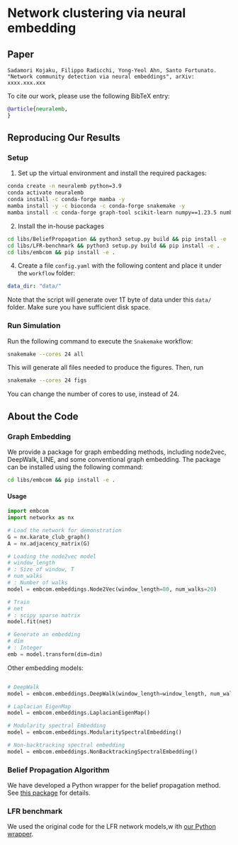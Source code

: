 # Network clustering via neural embedding

## Paper
```
Sadamori Kojaku, Filippo Radicchi, Yong-Yeol Ahn, Santo Fortunato. "Network community detection via neural embeddings", arXiv: xxxx.xxx.xxx
```

To cite our work, please use the following BibTeX entry:
```bibtex
@article{neuralemb,
}
```

## Reproducing Our Results

### Setup

1. Set up the virtual environment and install the required packages:
```bash
conda create -n neuralemb python=3.9
conda activate neuralemb
conda install -c conda-forge mamba -y
mamba install -y -c bioconda -c conda-forge snakemake -y
mamba install -c conda-forge graph-tool scikit-learn numpy==1.23.5 numba scipy pandas networkx seaborn matplotlib gensim ipykernel tqdm black -y
```

2. Install the in-house packages

```bash
cd libs/BeliefPropagation && python3 setup.py build && pip install -e .
cd libs/LFR-benchmark && python3 setup.py build && pip install -e .
cd libs/embcom && pip install -e .
```

4. Create a file `config.yaml` with the following content and place it under the `workflow` folder:
```yaml
data_dir: "data/"
```

Note that the script will generate over 1T byte of data under this `data/` folder. Make sure you have sufficient disk space.

### Run Simulation

Run the following command to execute the `Snakemake` workflow:
```bash
snakemake --cores 24 all
```
This will generate all files needed to produce the figures. Then, run
```bash
snakemake --cores 24 figs
```
You can change the number of cores to use, instead of 24.

## About the Code

### Graph Embedding

We provide a package for graph embedding methods, including node2vec, DeepWalk, LINE, and some conventional graph embedding. The package can be installed using the following command:
```bash
cd libs/embcom && pip install -e .
```

#### Usage
```python
import embcom
import networkx as nx

# Load the network for demonstration
G = nx.karate_club_graph()
A = nx.adjacency_matrix(G)

# Loading the node2vec model
# window_length
# : Size of window, T
# num_walks
# : Number of walks
model = embcom.embeddings.Node2Vec(window_length=80, num_walks=20)

# Train
# net
# : scipy sparse matrix
model.fit(net)

# Generate an embedding
# dim
# : Integer
emb = model.transform(dim=dim)
```
Other embedding models:

```python

# DeepWalk
model = embcom.embeddings.DeepWalk(window_length=window_length, num_walks=num_walks)

# Laplacian EigenMap
model = embcom.embeddings.LaplacianEigenMap()

# Modularity spectral Embedding
model = embcom.embeddings.ModularitySpectralEmbedding()

# Non-backtracking spectral embedding
model = embcom.embeddings.NonBacktrackingSpectralEmbedding()
```

### Belief Propagation Algorithm

We have developed a Python wrapper for the belief propagation method. See [this package](https://github.com/skojaku/BeliefPropagation) for details.


### LFR benchmark

We used the original code for the LFR network models,w ith [our Python wrapper](https://github.com/skojaku/LFR-benchmark).